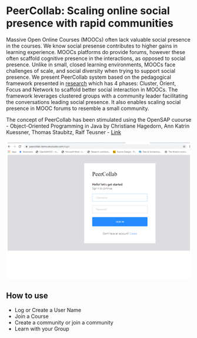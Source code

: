 # PeerCollab: Scaling online social presence with rapid communities 

Massive Open Online Courses (MOOCs) often lack valuable social presence in the courses. We know social presense contributes to higher gains in learning experience. MOOCs platforms do provide forums, however these often scaffold cognitive presence in the interactions, as opposed to social presence. Unlike in small, closed learning environments, MOOCs face challenges of scale, and social diversity when trying to support social presence. 
We present PeerCollab system based on the pedagogical framework presented in [research](https://ieeexplore.ieee.org/document/8363324 ) which has 4 phases: Cluster, Orient, Focus and Network to scaffold better social interaction in MOOCs. The framework leverages clustered groups with a community leader facilitating the conversations leading social presence. It also enables scaling social presence in MOOC forums to resemble a small community.

The concept of PeerCollab has been stimulated using the OpenSAP cuourse - Object-Oriented Programming in Java by Christiane Hagedorn, Ann Katrin Kuessner, Thomas Staubitz, Ralf Teusner - [Link](https://open.sap.com/courses/java1/)

[![Land on PeerCollab](PeerCollab-Landing.png)](https://peercollab-demo.educluster.com/)


<h2>How to use</h2>

<ul>
  <li>
    Log or Create a User Name
  </li>
  <li>
    Join a Course 
  </li>
  <li>
    Create a community or join a community 
  </li>
  <li>
    Learn with your Group
  </li>
</ul>
